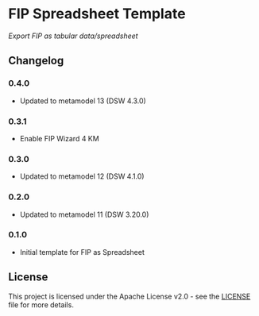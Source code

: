 # FIP Spreadsheet Template

*Export FIP as tabular data/spreadsheet*

## Changelog

### 0.4.0

- Updated to metamodel 13 (DSW 4.3.0)

### 0.3.1

- Enable FIP Wizard 4 KM

### 0.3.0

- Updated to metamodel 12 (DSW 4.1.0)

### 0.2.0

- Updated to metamodel 11 (DSW 3.20.0)

### 0.1.0

- Initial template for FIP as Spreadsheet

## License

This project is licensed under the Apache License v2.0 - see the
[LICENSE](LICENSE) file for more details.
